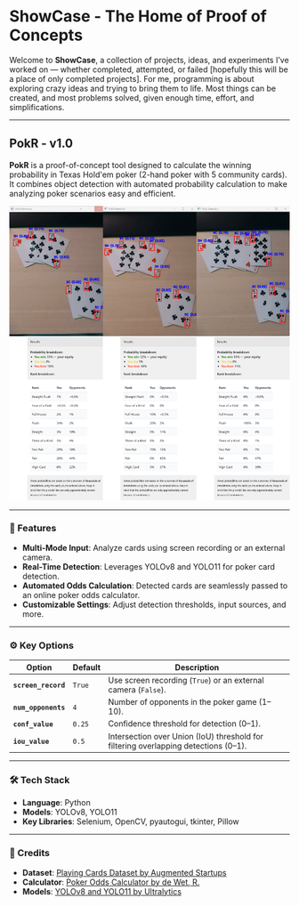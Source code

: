 # ShowCase - The Home of Proof of Concepts
Welcome to **ShowCase**, a collection of projects, ideas, and experiments I’ve worked on — whether completed, attempted, or failed [hopefully this will be a place of only completed projects]. For me, programming is about exploring crazy ideas and trying to bring them to life. Most things can be created, and most problems solved, given enough time, effort, and simplifications.

---

## PokR - v1.0
**PokR** is a proof-of-concept tool designed to calculate the winning probability in Texas Hold'em poker (2-hand poker with 5 community cards). It combines object detection with automated probability calculation to make analyzing poker scenarios easy and efficient.

<p align="center">
  <img src="INIT_GITHUB\PokR\Image_real_combined.png" title="Poker Card Detection" alt="Poker Card Detection" width="900" />
</p>

---

### 🔑 Features
- **Multi-Mode Input**: Analyze cards using screen recording or an external camera.
- **Real-Time Detection**: Leverages YOLOv8 and YOLO11 for poker card detection.
- **Automated Odds Calculation**: Detected cards are seamlessly passed to an online poker odds calculator.
- **Customizable Settings**: Adjust detection thresholds, input sources, and more.

---

### ⚙️ Key Options
| **Option**          | **Default** | **Description**                                                                                  |
|----------------------|-------------|--------------------------------------------------------------------------------------------------|
| **`screen_record`** | `True`      | Use screen recording (`True`) or an external camera (`False`).                                   |
| **`num_opponents`** | `4`         | Number of opponents in the poker game (1–10).                                                   |
| **`conf_value`**    | `0.25`      | Confidence threshold for detection (0–1).                                                      |
| **`iou_value`**     | `0.5`       | Intersection over Union (IoU) threshold for filtering overlapping detections (0–1).             |

---

### 🛠️ Tech Stack
- **Language**: Python
- **Models**: YOLOv8, YOLO11
- **Key Libraries**: Selenium, OpenCV, pyautogui, tkinter, Pillow

---



### 📝 Credits
- **Dataset**: [Playing Cards Dataset by Augmented Startups](https://universe.roboflow.com/augmented-startups/playing-cards-ow27d)
- **Calculator**: [Poker Odds Calculator by de Wet, R.](https://www.omnicalculator.com/other/poker-odds)
- **Models**: [YOLOv8 and YOLO11 by Ultralytics](https://github.com/ultralytics/ultralytics)
